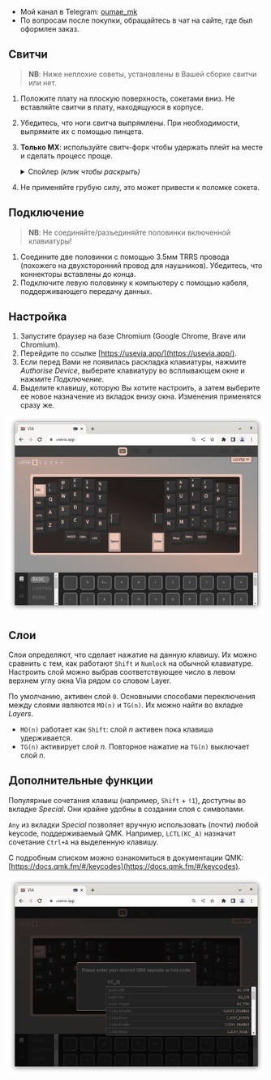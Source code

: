- Мой канал в Telegram: [oumae_mk](https://t.me/+bHgaMW-ajFhkY2Fi)
- По вопросам после покупки, обращайтесь в чат на сайте, где был оформлен заказ.

## Свитчи

> **NB**: Ниже неплохие советы, установлены в Вашей сборке свитчи или нет.

1. Положите плату на плоскую поверхность, сокетами вниз. Не вставляйте свитчи в плату, находящуюся в корпусе.
2. Убедитесь, что ноги свитча выпрямлены. При необходимости, выпрямите их с помощью пинцета.
3. **Только МХ**: используйте свитч-форк чтобы удержать плейт на месте и сделать процесс проще.
    <details>
    <summary>Спойлер <i>(клик чтобы раскрыть)</i></summary>
    <br>
    
    ![image](./plate_fork.jpg)
    
    </details>
  
4. Не применяйте грубую силу, это может привести к поломке сокета.

## Подключение

> **NB**: Не соединяйте/разъединяйте половинки включенной клавиатуры!

1. Соедините две половинки с помощью 3.5мм TRRS провода (похожего на двухсторонний провод для наушников). Убедитесь, что коннекторы вставлены до конца. 
2. Подключите левую половинку к компьютеру с помощью кабеля, поддерживающего передачу данных. 

## Настройка

1. Запустите браузер на базе Chromium (Google Chrome, Brave или Chromium).
2. Перейдите по ссылке [https://usevia.app/](https://usevia.app/).
3. Если перед Вами не появилась раскладка клавиатуры, нажмите *Authorise Device*, выберите клавиатуру во всплывающем окне и нажмите *Подключение*.
4. Выделите клавишу, которую Вы хотите настроить, а затем выберите ее новое назначение из вкладок внизу окна. Изменения применятся сразу же.

![image](./customise_via.png)

## Слои

Слои определяют, что сделает нажатие на данную клавишу. Их можно сравнить с тем, как работают `Shift` и `Numlock` на обычной клавиатуре. Настроить слой можно выбрав соответствующее число в левом верхнем углу окна Via рядом со словом Layer.

По умолчанию, активен слой `0`. Основными способами переключения между слоями являются `MO(n)` и `TG(n)`. Их можно найти во вкладке *Layers*.

- `MO(n)` работает как `Shift`: слой *n* активен пока клавиша удерживается.
- `TG(n)` активирует слой *n*. Повторное нажатие на `TG(n)` выключает слой *n*. 

## Дополнительные функции

Популярные сочетания клавиш (например, `Shift` + `!1`), доступны во вкладке *Special*. Они крайне удобны в создании слоя с символами.

`Any` из вкладки *Special* позволяет вручную использовать (почти) любой keycode, поддерживаемый QMK. Например, `LCTL(KC_A)` назначит сочетание `Ctrl+A` на выделенную клавишу. 

С подробным списком можно ознакомиться в документации QMK: [https://docs.qmk.fm/#/keycodes](https://docs.qmk.fm/#/keycodes).

![image](./any_via.png)

